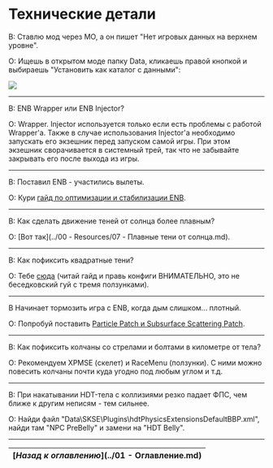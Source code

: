 # Технические детали

В: Ставлю мод через МО, а он пишет "Нет игровых данных на верхнем уровне".

О: Ищешь в открытом моде папку Data, кликаешь правой кнопкой и выбираешь "Установить как каталог с данными":

![](http://i.imgur.com/V7NDfOz.png)

------

В: ENB Wrapper или ENB Injector?

О: Wrapper. Injector используется только если есть проблемы с работой Wrapper'а. Также в случае использования Injector'а необходимо запускать его экзешник перед запуском самой игры. При этом экзешник сворачивается в системный трей, так что не забывайте закрывать его после выхода из игры.

------

В: Поставил ENB - участились вылеты.

О: Кури [гайд по оптимизации и стабилизации ENB](http://www.nexusmods.com/skyrim/mods/50214/).

------

В: Как сделать движение теней от солнца более плавным?

О: [Вот так](../00 - Resources/07 - Плавные тени от солнца.md).

------

В: Как пофиксить квадратные тени?

О: Тебе [сюда](http://www.nexusmods.com/skyrim/mods/283) (читай гайд и правь конфиги ВНИМАТЕЛЬНО, это не беседковский гуй с тремя ползунками).

------

В Начинает тормозить игра с ENB, когда дым слишком... плотный.

О: Попробуй поставить [Particle Patch и Subsurface Scattering Patch](http://enbseries.enbdev.com/forum/viewtopic.php?f=6&t=1499).

------

В: Как пофиксить колчаны со стрелами и болтами в километре от тела?

О: Рекомендуем XPMSE (скелет) и RaceMenu (ползунки). С ними можно повесить колчаны почти куда угодно под любым углом и т.д.

------

В: При накатывании HDT-тела с коллизиями резко падает ФПС, чем ближе к другим неписям - тем сильнее.

О: Найди файл "Data\SKSE\Plugins\hdtPhysicsExtensionsDefaultBBP.xml", найди там "NPC PreBelly" и замени на "HDT Belly".

------

|[*Назад к оглавлению*](../01 - Оглавление.md)|
|:---:|
